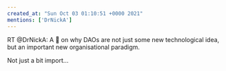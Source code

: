 ```yaml
---
created_at: "Sun Oct 03 01:10:51 +0000 2021"
mentions: ['DrNickA']
---
```


RT @DrNickA: A 🧵 on why DAOs are not just some new technological idea, but an important new organisational paradigm.

Not just a bit import…